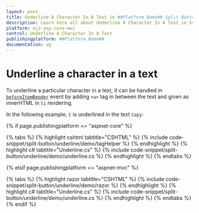 ```yaml
---
layout: post
title: Underline A Character In A Text in ##Platform_Name## Split Button Component
description: Learn here all about Underline A Character In A Text in Syncfusion ##Platform_Name## Split Button component of Syncfusion Essential JS 2 and more.
platform: ej2-asp-core-mvc
control: Underline A Character In A Text
publishingplatform: ##Platform_Name##
documentation: ug
---
```



# Underline a character in a text

To underline a particular character in a text, it can be handled in [`beforeItemRender`](https://help.syncfusion.com/cr/aspnetcore-js2/Syncfusion.EJ2.SplitButtons.SplitButton.html#Syncfusion_EJ2_SplitButtons_SplitButton_BeforeItemRender) event by
adding `<u>` tag in between the text and given as innerHTML in `li` rendering.

In the following example, `C` is underlined in the text `Copy`:

{% if page.publishingplatform == "aspnet-core" %}

{% tabs %}
{% highlight cshtml tabtitle="CSHTML" %}
{% include code-snippet/split-button/underline/demo/tagHelper %}
{% endhighlight %}
{% highlight c# tabtitle="Underline.cs" %}
{% include code-snippet/split-button/underline/demo/underline.cs %}
{% endhighlight %}
{% endtabs %}

{% elsif page.publishingplatform == "aspnet-mvc" %}

{% tabs %}
{% highlight razor tabtitle="CSHTML" %}
{% include code-snippet/split-button/underline/demo/razor %}
{% endhighlight %}
{% highlight c# tabtitle="Underline.cs" %}
{% include code-snippet/split-button/underline/demo/underline.cs %}
{% endhighlight %}
{% endtabs %}
{% endif %}

